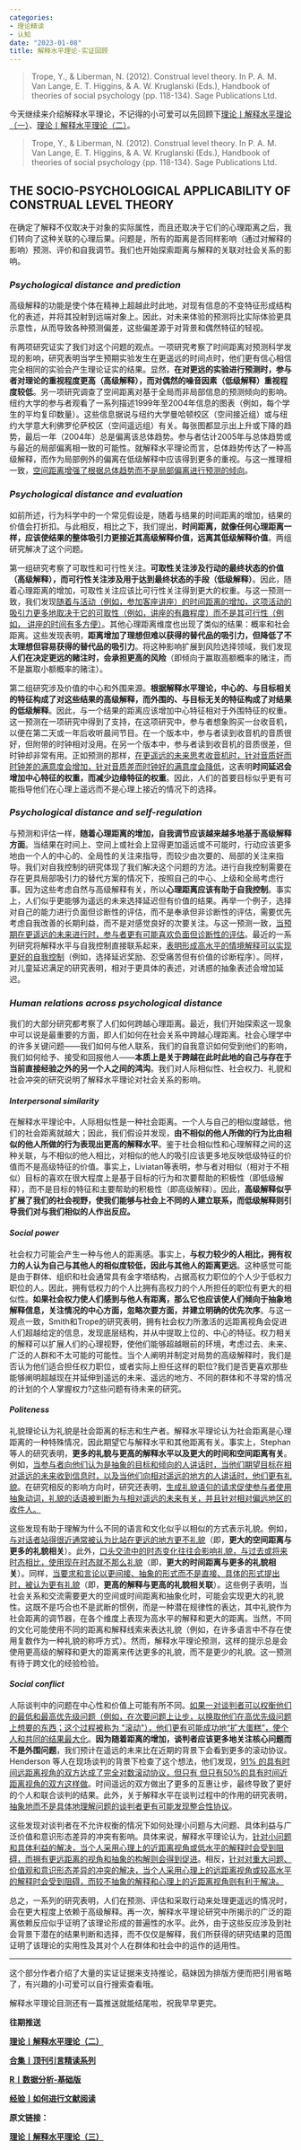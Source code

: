 ```yaml
---
categories:
- 理论精读
- 认知
date: "2023-01-08"
title: 解释水平理论-实证回顾
---
```


> Trope, Y., & Liberman, N. (2012). Construal level theory. In P. A. M. Van Lange, E. T. Higgins, & A. W. Kruglanski (Eds.), Handbook of theories of social psychology (pp. 118-134). Sage Publications Ltd. 

<!--more-->

今天继续来介绍解释水平理论，不记得的小可爱可以先回顾下[理论丨解释水平理论（一）](https://mp.weixin.qq.com/s?__biz=MzIwMDk1OTM2OQ==&mid=2247487631&idx=1&sn=cd8ab9dcc81cb1d1f2ddfd828ff372d6&chksm=96f46469a183ed7fba8a3ba1d3a63d42f7e3a95085d23e799d8405b675295a3e264f2f678cc2&token=670193220&lang=zh_CN#rd)、[理论丨解释水平理论（二）](https://mp.weixin.qq.com/s?__biz=MzIwMDk1OTM2OQ==&mid=2247487668&idx=1&sn=73f261f357880f43eb6a5799d170ebc6&chksm=96f46452a183ed440050739f2e7cfad1984ae69be1ca5c284b1508944f1c77520dd4bd80bea7&token=989463205&lang=zh_CN#rd)。

> Trope, Y., & Liberman, N. (2012). Construal level theory. In P. A. M. Van Lange, E. T. Higgins, & A. W. Kruglanski (Eds.), Handbook of theories of social psychology (pp. 118-134). Sage Publications Ltd. 

## THE SOCIO-PSYCHOLOGICAL APPLICABILITY OF CONSTRUAL LEVEL THEORY

在确定了解释不仅取决于对象的实际属性，而且还取决于它们的心理距离之后，我们转向了这种关联的心理后果。问题是，所有的距离是否同样影响（通过对解释的影响）预测、评价和自我调节。我们也开始探索距离与解释的关联对社会关系的影响。

### *Psychological distance and prediction*
高级解释的功能是使个体在精神上超越此时此地，对现有信息的不变特征形成结构化的表述，并将其投射到远端对象上。因此，对未来体验的预测将比实际体验更具示意性，从而导致各种预测偏差，这些偏差源于对背景和偶然特征的轻视。

有两项研究证实了我们对这个问题的观点。一项研究考察了时间距离对预测科学发现的影响，研究表明当学生预期实验发生在更遥远的时间点时，他们更有信心相信完全相同的实验会产生理论证实的结果。显然，**在对更远的实验进行预测时，参与者对理论的重视程度更高（高级解释），而对偶然的噪音因素（低级解释）重视程度较低**。另一项研究调查了空间距离对基于全局而非局部信息的预测倾向的影响。纽约大学的参与者观看了一系列描述1999年至2004年信息的图表（例如，每个学生的平均复印数量）。这些信息据说与纽约大学曼哈顿校区（空间接近组）或与纽约大学意大利佛罗伦萨校区（空间遥远组）有关。每张图都显示出上升或下降的趋势，最后一年（2004年）总是偏离该总体趋势。参与者估计2005年与总体趋势或与最近的局部偏离相一致的可能性。就解释水平理论而言，总体趋势传达了一种高级解释，而作为局部例外的偏离在低级解释中应该得到更多的重视。与这一推理相一致，<u>空间距离增强了根据总体趋势而不是局部偏离进行预测的倾向</u>。

### *Psychological distance and evaluation*
如前所述，行为科学中的一个常见假设是，随着与结果的时间距离的增加，结果的价值会打折扣。与此相反，相比之下，我们提出，**时间距离，就像任何心理距离一样，应该使结果的整体吸引力更接近其高级解释价值，远离其低级解释价值**。两组研究解决了这个问题。

第一组研究考察了可取性和可行性关注。**可取性关注涉及行动的最终状态的价值（高级解释），而可行性关注涉及用于达到最终状态的手段（低级解释）**。因此，随着心理距离的增加，可取性关注应该比可行性关注得到更大的权重。与这一预测一致，我们发现<u>随着与活动（例如，参加客座讲座）的时间距离的增加，这项活动的吸引力更多地取决于它的可取性（例如，讲座的有趣程度）而不是其可行性（例如， 讲座的时间有多方便）</u>。其他心理距离维度也出现了类似的结果：概率和社会距离。这些发现表明，**距离增加了理想但难以获得的替代品的吸引力，但降低了不太理想但容易获得的替代品的吸引力**。将这种影响扩展到风险选择领域，我们发现**人们在决定更远的赌注时，会承担更高的风险**（即倾向于赢取高额概率的赌注，而不是赢取小额概率的赌注）。

第二组研究涉及价值的中心和外围来源。**根据解释水平理论，中心的、与目标相关的特征构成了对这些结果的高级解释，而外围的、与目标无关的特征构成了对结果的低级解释**。因此，与一个结果的距离应该增加中心特征相对于外围特征的权重。这一预测在一项研究中得到了支持，在这项研究中，参与者想象购买一台收音机，以便在第二天或一年后收听晨间节目。在一个版本中，参与者读到收音机的音质很好，但附带的时钟相对没用。在另一个版本中，参与者读到收音机的音质很差，但时钟却非常有用。正如预测的那样，<u>在更遥远的未来思考收音机时，针对音质好而时钟差的满意度会增加，针对音质差而时钟好的满意度会降低</u>，这表明**时间延迟会增加中心特征的权重，而减少边缘特征的权重**。因此，人们的首要目标似乎更有可能指导他们在心理上遥远而不是心理上接近的情况下的选择。

### *Psychological distance and self-regulation*

与预测和评估一样，**随着心理距离的增加，自我调节应该越来越多地基于高级解释方面**。当结果在时间上、空间上或社会上显得更加遥远或不可能时，行动应该更多地由一个人的中心的、全局性的关注来指导，而较少由次要的、局部的关注来指导。我们对自我控制的研究体现了我们解决这个问题的方法。进行自我控制需要在存在更具局部吸引力的替代方案的情况下，按照自己的中心、上级和全局考虑行事。因为这些考虑自然与高级解释有关，所以**心理距离应该有助于自我控制**。事实上，人们似乎更能够为遥远的未来选择延迟但有价值的结果。再举一个例子，选择对自己的能力进行负面但诊断性的评估，而不是奉承但非诊断性的评估，需要优先考虑自我改善的长期利益，而不是对感觉良好的次要关注。与这一预测一致，<u>当预期在更遥远的未来进行时，参与者更有可能喜欢负面但诊断性的评估</u>。最近的一系列研究将解释水平与自我控制直接联系起来，<u>表明形成高水平的情境解释可以实现更好的自我控制</u>（例如，选择延迟奖励、忍受痛苦但有价值的诊断程序）。同样，对儿童延迟满足的研究表明，相对于更具体的表述，对诱惑的抽象表述会增加延迟。

### *Human relations across psychological distance*
我们的大部分研究都考察了人们如何跨越心理距离。最近，我们开始探索这一现象中可以说是最重要的方面，即人们如何在社会关系中跨越心理距离。社会心理学中的许多关键问题——我们如何与他人联系，我们的自我意识如何受到他们的影响，我们如何给予、接受和回报他人——**本质上是关于跨越在此时此地的自己与存在于当前直接经验之外的另一个人之间的鸿沟**。我们对人际相似性、社会权力、礼貌和社会冲突的研究说明了解释水平理论对社会关系的影响。

#### *Interpersonal similarity*

在解释水平理论中，人际相似性是一种社会距离。一个人与自己的相似度越低，他们的社会距离就越大；因此，我们假设并发现，**由不相似的他人所做的行为比由相似的他人所做的行为表现出更高的解释水平**。鉴于社会相似性和心理解释之间的这种关联，与不相似的他人相比，对相似的他人的吸引应该更多地反映低级特征的价值而不是高级特征的价值。事实上，Liviatan等表明，参与者对相似（相对于不相似）目标的喜欢在很大程度上是基于目标的行为和次要帮助的积极性（即低级解释），而不是目标的特征和主要帮助的积极性（即高级解释）。因此，**高级解释似乎扩展了我们的社会视野，使我们能够与社会上不同的人建立联系，而低级解释则引导我们对与我们相似的人作出反应。**

#### *Social power*
社会权力可能会产生一种与他人的距离感。事实上，**与权力较少的人相比，拥有权力的人认为自己与其他人的相似度较低，因此与其他人的距离更远**。这种感觉可能是由于群体、组织和社会通常具有金字塔结构，占据高权力职位的个人少于低权力职位的人。因此，拥有低权力的个人比拥有高权力的个人所担任的职位有更大的相似性。**如果社会权力使人们感到与他人有距离，那么它也应该使人们倾向于抽象地解释信息，关注情况的中心方面，忽略次要方面，并建立明确的优先次序**。与这一观点一致，Smith和Trope的研究表明，拥有社会权力所激活的远距离视角会促进人们超越给定的信息，发现底层结构，并从中提取上位的、中心的特征。权力相关的解释可以扩展人们的心理视野，使他们能够超越眼前的环境，考虑过去、未来、广泛的人群和不太可能的可能性。当个人阐明并制定对局势的高级解释时，我们是否认为他们适合担任权力职位，或者实际上担任这样的职位?我们是否更喜欢那些能够阐明超越现在并延伸到遥远的未来、遥远的地方、不同的群体和不寻常的情况的计划的个人掌握权力?这些问题有待未来的研究。

#### *Politeness*
礼貌理论认为礼貌是社会距离的标志和生产者。解释水平理论认为社会距离是心理距离的一种特殊情况，因此期望它与解释水平和其他距离有关。事实上，Stephan等人的研究表明，**更多的礼貌与更高的解释水平以及更大的时间和空间距离有关**。例如，<u>当参与者向他们认为是抽象的目标和倾向的人讲话时，当他们期望目标在相对遥远的未来收到信息时，以及当他们向相对遥远的地方的人讲话时，他们更有礼貌</u>。在研究相反的影响方向时，研究还表明，<u>生成礼貌语句的请求促使参与者使用抽象动词，礼貌的话语被判断为与相对遥远的未来有关，并且针对相对偏远地区的收件人。</u>

这些发现有助于理解为什么不同的语言和文化似乎以相似的方式表示礼貌。例如，<u>与对话者站得很近通常被认为比站在更远的地方更不礼貌</u>（即，**更大的空间距离与更多的礼貌相关**）。此外，<u>口头交流中的时态变化往往会影响礼貌，与过去或将来时态相比，使用现在时态就不那么礼貌</u>（即，**更大的时间距离与更多的礼貌相关**）。同样，<u>当要求和言论以更间接、抽象的形式而不是直接、具体的形式提出时，被认为更有礼貌</u>（即，**更高的解释与更高的礼貌相关联**）。这些例子表明，当社会关系和交流需要更大的空间或时间距离和抽象化时，可能会实现更大的礼貌性。这既不是巧合也不是武断的惯例，而是一种潜在规律性的表达，其中礼貌作为社会距离的调节器，在各个维度上表现为高水平的解释和更大的距离。当然，不同的文化可能使用不同的距离和解释线索来表达礼貌（例如，在许多语言中不存在使用复数作为一种礼貌的称呼方式）。然而，解释水平理论预测，这样的提示总是会使用更高级的解释和更大的距离来传达更多的礼貌，而不是更少的礼貌。这一预测有待于跨文化的经验检验。

#### *Social conflict*

人际谈判中的问题在中心性和价值上可能有所不同。<u>如果一对谈判者可以权衡他们的最低和最高优先级问题（例如，在次要问题上让步，以换取他们在高优先级问题上想要的东西；这个过程被称为 "滚动"），他们更有可能成功地“扩大蛋糕”，使个人和共同的结果最大化</u>。**因为随着距离的增加，谈判者应该更多地关注核心问题而不是外围问题**，我们预计在遥远的未来比在近期的背景下会看到更多的滚动协议。 Henderson 等人在现场谈判的背景下检查了这个想法，他们发现，<u>91% 的具有时间远距离视角的双方达成了完全对数滚动协议，但只有 但只有50%的具有时间近距离视角的双方这样做</u>。时间遥远的双方做出了更多的互惠让步，最终导致了更好的个人和联合谈判的结果。此外，关于解释水平在谈判过程中的作用的研究表明，<u>抽象地而不是具体地理解问题的谈判者更有可能发现整合性协议</u>。

这些发现对谈判者在不允许权衡的情况下如何处理小问题与大问题、具体利益与广泛价值和意识形态差异的冲突有影响。具体来说，解释水平理论认为，<u>针对小问题和具体利益的解决，当个人采用心理上的近距离视角或低水平的解释时会受到阻碍，而拥有更远距离的视角和抽象的构解则会得到促进</u>。相反，<u>针对对重大问题、价值观和意识形态差异的冲突的解决，当个人采用心理上的远距离视角或较高水平的解释时会受到阻碍，而较不抽象的解释和心理上的近距离视角则有利于解决。</u>

总之，一系列的研究表明，人们在预测、评估和采取行动来处理更遥远的情况时，会在更大程度上依赖于高级解释。再一次，解释水平理论研究中所揭示的广泛的距离依赖反应似乎证明了该理论形成的普遍性的水平。此外，由于这些反应涉及到社会背景下潜在的结果判断和选择，而不仅仅是解释，我们所获得的研究结果的范围证明了该理论的实用性及其对个人在群体和社会中的运作的适用性。

---
这个部分作者介绍了大量的实证证据来支持推论，萜妹因为排版方便而把引用省略了，有兴趣的小可爱可以自行搜索查看哦。

解释水平理论目测还有一篇推送就能结尾啦，祝我早早更完。

**往期推送**

**[理论丨解释水平理论（二）](https://mp.weixin.qq.com/s?__biz=MzIwMDk1OTM2OQ==&mid=2247487668&idx=1&sn=73f261f357880f43eb6a5799d170ebc6&chksm=96f46452a183ed440050739f2e7cfad1984ae69be1ca5c284b1508944f1c77520dd4bd80bea7&token=989463205&lang=zh_CN#rd)**

**[合集丨顶刊引言精读系列](https://mp.weixin.qq.com/s?__biz=MzIwMDk1OTM2OQ==&mid=2247487764&idx=1&sn=a016ae49bbe0a62b70b4432b86a28b27&chksm=96f465f2a183ece45e29cf902acbfaab5a22ab48462fc702ed4dcf12efce2fccbcb5d75a6b44#rd)**

**[R丨数据分析-基础版](https://mp.weixin.qq.com/s?__biz=MzIwMDk1OTM2OQ==&mid=2247487615&idx=1&sn=1bb580d5076098680606970eaeeedf34&chksm=96f46499a183ed8f7a238aceaf70d35e6ef6ef3eebdfe14bc8222b4e4e010a8ac7a30e23f0f5&token=1897272759&lang=zh_CN#rd)**

**[经验丨如何进行文献阅读](https://mp.weixin.qq.com/s?__biz=MzIwMDk1OTM2OQ==&mid=2247487355&idx=1&sn=8b7d29da8724e5b54455fbc1bbab0d6c&chksm=96f47b9da183f28b6beabad99e938907dd7a43fa2821bc2543266206acc93cbcdef60664b80c&token=428852987&lang=zh_CN#rd)**

**原文链接：**

**[理论丨解释水平理论（三）](https://mp.weixin.qq.com/s?__biz=MzIwMDk1OTM2OQ==&mid=2247487854&idx=1&sn=56a7160f0162a784db05fdfc46071bb4&chksm=96f46588a183ec9e0a70f0c86abdc929785e8d25a56e10335f4b4c36ea3fcc556c81aba0dbc7&token=1585495328&lang=zh_CN#rd)**

